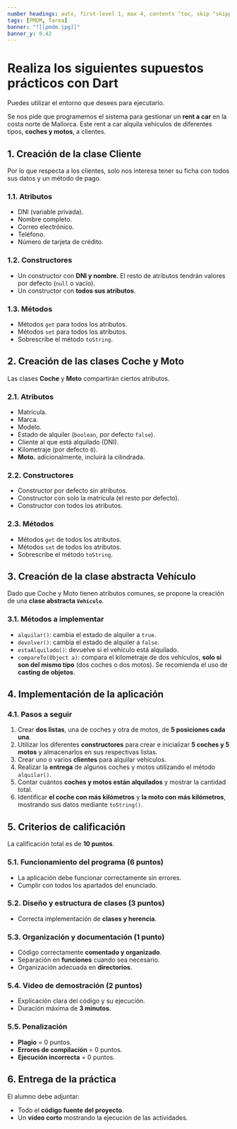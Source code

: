 ```yaml
---
number headings: auto, first-level 1, max 4, contents ^toc, skip ^skipped, start-at 1, _.1.1.
tags: [PMDM, Tarea]
banner: "![[pmdm.jpg]]"
banner_y: 0.42
---
```


# Realiza los siguientes supuestos prácticos con Dart

Puedes utilizar el entorno que desees para ejecutarlo.

Se nos pide que programemos el sistema para gestionar un **rent a car** en la costa norte de Mallorca. Este rent a car alquila vehículos de diferentes tipos, **coches y motos**, a clientes. 

## 1. Creación de la clase Cliente

Por lo que respecta a los clientes, solo nos interesa tener su ficha con todos sus datos y un método de pago. 

### 1.1. **Atributos**
- DNI (variable privada).
- Nombre completo.
- Correo electrónico.
- Teléfono.
- Número de tarjeta de crédito.

### 1.2. **Constructores**
- Un constructor con **DNI y nombre**. El resto de atributos tendrán valores por defecto (`null` o vacío).
- Un constructor con **todos sus atributos**.

### 1.3. **Métodos**
- Métodos `get` para todos los atributos.
- Métodos `set` para todos los atributos.
- Sobrescribe el método `toString`.

## 2. Creación de las clases Coche y Moto

Las clases **Coche** y **Moto** compartirán ciertos atributos.

### 2.1. **Atributos**
- Matrícula.
- Marca.
- Modelo.
- Estado de alquiler (`boolean`, por defecto `false`).
- Cliente al que está alquilado (DNI).
- Kilometraje (por defecto `0`).
- **Moto.** adicionalmente, incluirá la cilindrada.

### 2.2. **Constructores**
- Constructor por defecto sin atributos.
- Constructor con solo la matrícula (el resto por defecto).
- Constructor con todos los atributos.

### 2.3. **Métodos**
- Métodos `get` de todos los atributos.
- Métodos `set` de todos los atributos.
- Sobrescribe el método `toString`.

## 3. Creación de la clase abstracta Vehículo

Dado que Coche y Moto tienen atributos comunes, se propone la creación de una **clase abstracta `Vehículo`**.

### 3.1. **Métodos a implementar**
- `alquilar()`: cambia el estado de alquiler a `true`.
- `devolver()`: cambia el estado de alquiler a `false`.
- `estaAlquilado()`: devuelve si el vehículo está alquilado.
- `compareTo(Object a)`: compara el kilometraje de dos vehículos, **solo si son del mismo tipo** (dos coches o dos motos). Se recomienda el uso de **casting de objetos**.

## 4. Implementación de la aplicación

### 4.1. **Pasos a seguir**
1. Crear **dos listas**, una de coches y otra de motos, de **5 posiciones cada una**.
2. Utilizar los diferentes **constructores** para crear e inicializar **5 coches y 5 motos** y almacenarlos en sus respectivas listas.
3. Crear uno o varios **clientes** para alquilar vehículos.
4. Realizar la **entrega** de algunos coches y motos utilizando el método `alquilar()`.
5. Contar cuántos **coches y motos están alquilados** y mostrar la cantidad total.
6. Identificar **el coche con más kilómetros** y **la moto con más kilómetros**, mostrando sus datos mediante `toString()`.

## 5. Criterios de calificación

La calificación total es de **10 puntos**.

### 5.1. Funcionamiento del programa (**6 puntos**)
- La aplicación debe funcionar correctamente sin errores.
- Cumplir con todos los apartados del enunciado.

### 5.2. Diseño y estructura de clases (**3 puntos**)
- Correcta implementación de **clases y herencia**.

### 5.3. Organización y documentación (**1 punto**)
- Código correctamente **comentado y organizado**.
- Separación en **funciones** cuando sea necesario.
- Organización adecuada en **directorios**.

### 5.4. Video de demostración (**2 puntos**)
- Explicación clara del código y su ejecución.
- Duración máxima de **3 minutos**.

### 5.5. **Penalización**
- **Plagio** = 0 puntos.
- **Errores de compilación** = 0 puntos.
- **Ejecución incorrecta** = 0 puntos.

## 6. Entrega de la práctica

El alumno debe adjuntar:

- Todo el **código fuente del proyecto**.
- Un **video corto** mostrando la ejecución de las actividades.
